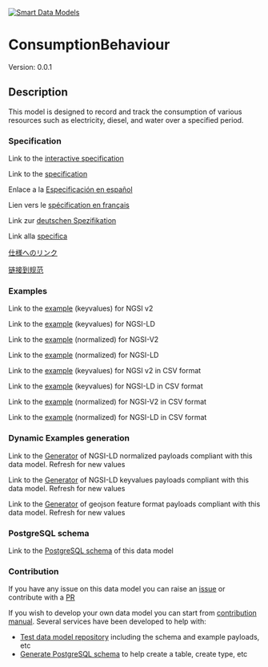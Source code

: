 [![Smart Data Models](https://smartdatamodels.org/wp-content/uploads/2022/01/SmartDataModels_logo.png "Logo")](https://smartdatamodels.org)
# ConsumptionBehaviour
Version: 0.0.1

## Description 

This model is designed to record and track the consumption of various resources such as electricity, diesel, and water over a specified period.
### Specification

Link to the [interactive specification](https://swagger.lab.fiware.org/?url=https://smart-data-models.github.io/dataModel.TourismDestinations/ConsumptionBehaviour/swagger.yaml)

Link to the [specification](https://github.com/smart-data-models/dataModel.TourismDestinations/blob/master/ConsumptionBehaviour/doc/spec.md)

Enlace a la [Especificación en español](https://github.com/smart-data-models/dataModel.TourismDestinations/blob/master/ConsumptionBehaviour/doc/spec_ES.md)

Lien vers le [spécification en français](https://github.com/smart-data-models/dataModel.TourismDestinations/blob/master/ConsumptionBehaviour/doc/spec_FR.md)

Link zur [deutschen Spezifikation](https://github.com/smart-data-models/dataModel.TourismDestinations/blob/master/ConsumptionBehaviour/doc/spec_DE.md)

Link alla [specifica](https://github.com/smart-data-models/dataModel.TourismDestinations/blob/master/ConsumptionBehaviour/doc/spec_IT.md)

[仕様へのリンク](https://github.com/smart-data-models/dataModel.TourismDestinations/blob/master/ConsumptionBehaviour/doc/spec_JA.md)

[链接到规范](https://github.com/smart-data-models/dataModel.TourismDestinations/blob/master/ConsumptionBehaviour/doc/spec_ZH.md)
### Examples

Link to the [example](https://smart-data-models.github.io/dataModel.TourismDestinations/ConsumptionBehaviour/examples/example.json) (keyvalues) for NGSI v2

Link to the [example](https://smart-data-models.github.io/dataModel.TourismDestinations/ConsumptionBehaviour/examples/example.jsonld) (keyvalues) for NGSI-LD

Link to the [example](https://smart-data-models.github.io/dataModel.TourismDestinations/ConsumptionBehaviour/examples/example-normalized.json) (normalized) for NGSI-V2

Link to the [example](https://smart-data-models.github.io/dataModel.TourismDestinations/ConsumptionBehaviour/examples/example-normalized.jsonld) (normalized) for NGSI-LD

Link to the [example](https://smart-data-models.github.io/dataModel.TourismDestinations/ConsumptionBehaviour/examples/example.json.csv) (keyvalues) for NGSI v2 in CSV format

Link to the [example](https://smart-data-models.github.io/dataModel.TourismDestinations/ConsumptionBehaviour/examples/example.jsonld.csv) (keyvalues) for NGSI-LD in CSV format

Link to the [example](https://smart-data-models.github.io/dataModel.TourismDestinations/ConsumptionBehaviour/examples/example-normalized.json.csv) (normalized) for NGSI-V2 in CSV format

Link to the [example](https://smart-data-models.github.io/dataModel.TourismDestinations/ConsumptionBehaviour/examples/example-normalized.jsonld.csv) (normalized) for NGSI-LD in CSV format
### Dynamic Examples generation

Link to the [Generator](https://smartdatamodels.org/extra/ngsi-ld_generator.php?schemaUrl=https://raw.githubusercontent.com/smart-data-models/dataModel.TourismDestinations/master/ConsumptionBehaviour/schema.json&email=info@smartdatamodels.org) of NGSI-LD normalized payloads compliant with this data model. Refresh for new values

Link to the [Generator](https://smartdatamodels.org/extra/ngsi-ld_generator_keyvalues.php?schemaUrl=https://raw.githubusercontent.com/smart-data-models/dataModel.TourismDestinations/master/ConsumptionBehaviour/schema.json&email=info@smartdatamodels.org) of NGSI-LD keyvalues payloads compliant with this data model. Refresh for new values

Link to the [Generator](https://smartdatamodels.org/extra/geojson_features_generator.php?schemaUrl=https://raw.githubusercontent.com/smart-data-models/dataModel.TourismDestinations/master/ConsumptionBehaviour/schema.json&email=info@smartdatamodels.org) of geojson feature format payloads compliant with this data model. Refresh for new values
### PostgreSQL schema

Link to the [PostgreSQL schema](https://smart-data-models.github.io/dataModel.TourismDestinations/ConsumptionBehaviour/schema.sql) of this data model
### Contribution

 If you have any issue on this data model you can raise an [issue](https://github.com/smart-data-models/dataModel.TourismDestinations/issues)  or contribute with a [PR](https://github.com/smart-data-models/dataModel.TourismDestinations/pulls)

 If you wish to develop your own data model you can start from [contribution manual](https://bit.ly/contribution_manual). Several services have been developed to help with: 
 - [Test data model repository](https://smartdatamodels.org/index.php/data-models-contribution-api/) including the schema and example payloads, etc
 - [Generate PostgreSQL schema](https://smartdatamodels.org/index.php/sql-service/) to help create a table, create type, etc
